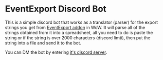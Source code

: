 # EventExport Discord Bot
This is a simple discord bot that works as a translator (parser) for the export strings you get from [EventExport addon](https://github.com/AstroSnout/event-export) in WoW. It will parse all of the strings obtained from it into a spreadsheet, all you need to do is paste the string or if the string is over 2000 characters (discord limti), then put the string into a file and send it to the bot.

You can DM the bot by entering [it's discord server](https://discord.gg/UWRapJ).
